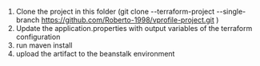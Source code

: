 1. Clone the project in this folder (git clone --terraform-project --single-branch https://github.com/Roberto-1998/vprofile-project.git )
2. Update the application.properties with output variables of the terraform configuration
3. run maven install
4. upload the artifact to the beanstalk environment
